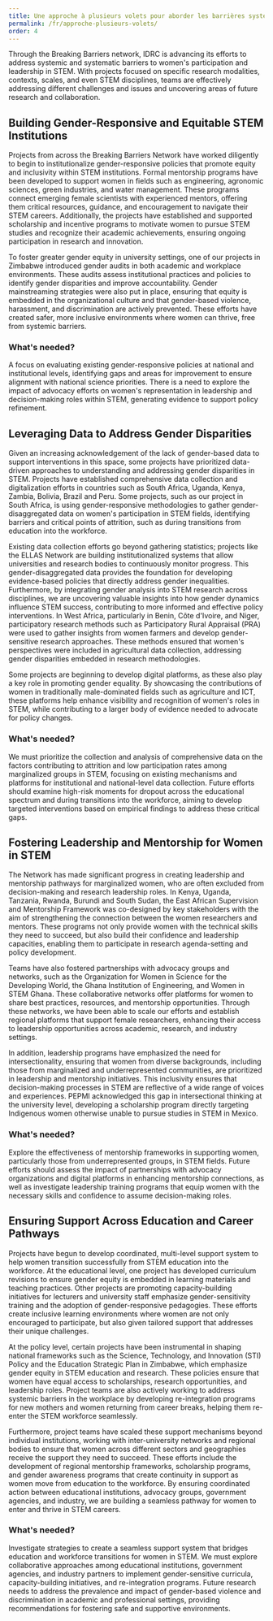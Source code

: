 ```yaml
---
title: Une approche à plusieurs volets pour aborder les barrières systémiques et systématiques à l'atteinte de l'équité des genres en STIM
permalink: /fr/approche-plusieurs-volets/
order: 4
---
```


Through the Breaking Barriers network, IDRC is advancing its efforts to address systemic and systematic barriers to women's participation and leadership in STEM. With projects focused on specific research modalities, contexts, scales, and even STEM disciplines, teams are effectively addressing different challenges and issues and uncovering areas of future research and collaboration. 

## Building Gender-Responsive and Equitable STEM Institutions

Projects from across the Breaking Barriers Network have worked diligently to begin to institutionalize gender-responsive policies that promote equity and inclusivity within STEM institutions. Formal mentorship programs have been developed to support women in fields such as engineering, agronomic sciences, green industries, and water management. These programs connect emerging female scientists with experienced mentors, offering them critical resources, guidance, and encouragement to navigate their STEM careers. Additionally, the projects have established and supported scholarship and incentive programs to motivate women to pursue STEM studies and recognize their academic achievements, ensuring ongoing participation in research and innovation. 

To foster greater gender equity in university settings, one of our projects in Zimbabwe introduced gender audits in both academic and workplace environments. These audits assess institutional practices and policies to identify gender disparities and improve accountability. Gender mainstreaming strategies were also put in place, ensuring that equity is embedded in the organizational culture and that gender-based violence, harassment, and discrimination are actively prevented. These efforts have created safer, more inclusive environments where women can thrive, free from systemic barriers.

### What's needed?
A focus on evaluating existing gender-responsive policies at national and institutional levels, identifying gaps and areas for improvement to ensure alignment with national science priorities. There is a need to explore the impact of advocacy efforts on women's representation in leadership and decision-making roles within STEM, generating evidence to support policy refinement.

## Leveraging Data to Address Gender Disparities

Given an increasing acknowledgement of the lack of gender-based data to support interventions in this space, some projects have prioritized data-driven approaches to understanding and addressing gender disparities in STEM. Projects have established comprehensive data collection and digitalization efforts in countries such as South Africa, Uganda, Kenya, Zambia, Bolivia, Brazil and Peru. Some projects, such as our project in South Africa, is using gender-responsive methodologies to gather gender-disaggregated data on women's participation in STEM fields, identifying barriers and critical points of attrition, such as during transitions from education into the workforce.

Existing data collection efforts go beyond gathering statistics; projects like the ELLAS Network are building institutionalized systems that allow universities and research bodies to continuously monitor progress. This gender-disaggregated data provides the foundation for developing evidence-based policies that directly address gender inequalities. Furthermore, by integrating gender analysis into STEM research across disciplines, we are uncovering valuable insights into how gender dynamics influence STEM success, contributing to more informed and effective policy interventions. In West Africa, particularly in Benin, Côte d'Ivoire, and Niger, participatory research methods such as Participatory Rural Appraisal (PRA) were used to gather insights from women farmers and develop gender-sensitive research approaches. These methods ensured that women's perspectives were included in agricultural data collection, addressing gender disparities embedded in research methodologies.

Some projects are beginning to develop digital platforms, as these also play a key role in promoting gender equality. By showcasing the contributions of women in traditionally male-dominated fields such as agriculture and ICT, these platforms help enhance visibility and recognition of women's roles in STEM, while contributing to a larger body of evidence needed to advocate for policy changes.

### What's needed?
We must prioritize the collection and analysis of comprehensive data on the factors contributing to attrition and low participation rates among marginalized groups in STEM, focusing on existing mechanisms and platforms for institutional and national-level data collection. Future efforts should examine high-risk moments for dropout across the educational spectrum and during transitions into the workforce, aiming to develop targeted interventions based on empirical findings to address these critical gaps.

## Fostering Leadership and Mentorship for Women in STEM

The Network has made significant progress in creating leadership and mentorship pathways for marginalized women, who are often excluded from decision-making and research leadership roles. In Kenya, Uganda, Tanzania, Rwanda, Burundi and South Sudan, the East African Supervision and Mentorship Framework was co-designed by key stakeholders with the aim of strengthening the connection between the women researchers and mentors. These programs not only provide women with the technical skills they need to succeed, but also build their confidence and leadership capacities, enabling them to participate in research agenda-setting and policy development.

Teams have also fostered partnerships with advocacy groups and networks, such as the Organization for Women in Science for the Developing World, the Ghana Institution of Engineering, and Women in STEM Ghana. These collaborative networks offer platforms for women to share best practices, resources, and mentorship opportunities. Through these networks, we have been able to scale our efforts and establish regional platforms that support female researchers, enhancing their access to leadership opportunities across academic, research, and industry settings.

In addition, leadership programs have emphasized the need for intersectionality, ensuring that women from diverse backgrounds, including those from marginalized and underrepresented communities, are prioritized in leadership and mentorship initiatives. This inclusivity ensures that decision-making processes in STEM are reflective of a wide range of voices and experiences. PEPMI acknowledged this gap in intersectional thinking at the university level, developing a scholarship program directly targeting Indigenous women otherwise unable to pursue studies in STEM in Mexico. 

### What's needed?
Explore the effectiveness of mentorship frameworks in supporting women, particularly those from underrepresented groups, in STEM fields. Future efforts should assess the impact of partnerships with advocacy organizations and digital platforms in enhancing mentorship connections, as well as investigate leadership training programs that equip women with the necessary skills and confidence to assume decision-making roles.

## Ensuring Support Across Education and Career Pathways

Projects have begun to develop coordinated, multi-level support system to help women transition successfully from STEM education into the workforce. At the educational level, one project has developed curriculum revisions to ensure gender equity is embedded in learning materials and teaching practices. Other projects are promoting capacity-building initiatives for lecturers and university staff emphasize gender-sensitivity training and the adoption of gender-responsive pedagogies. These efforts create inclusive learning environments where women are not only encouraged to participate, but also given tailored support that addresses their unique challenges.

At the policy level, certain projects have been instrumental in shaping national frameworks such as the Science, Technology, and Innovation (STI) Policy and the Education Strategic Plan in Zimbabwe, which emphasize gender equity in STEM education and research. These policies ensure that women have equal access to scholarships, research opportunities, and leadership roles. Project teams are also actively working to address systemic barriers in the workplace by developing re-integration programs for new mothers and women returning from career breaks, helping them re-enter the STEM workforce seamlessly.

Furthermore, project teams have scaled these support mechanisms beyond individual institutions, working with inter-university networks and regional bodies to ensure that women across different sectors and geographies receive the support they need to succeed. These efforts include the development of regional mentorship frameworks, scholarship programs, and gender awareness programs that create continuity in support as women move from education to the workforce. By ensuring coordinated action between educational institutions, advocacy groups, government agencies, and industry, we are building a seamless pathway for women to enter and thrive in STEM careers. 

### What's needed?
Investigate strategies to create a seamless support system that bridges education and workforce transitions for women in STEM. We must explore collaborative approaches among educational institutions, government agencies, and industry partners to implement gender-sensitive curricula, capacity-building initiatives, and re-integration programs. Future research needs to address the prevalence and impact of gender-based violence and discrimination in academic and professional settings, providing recommendations for fostering safe and supportive environments. 

